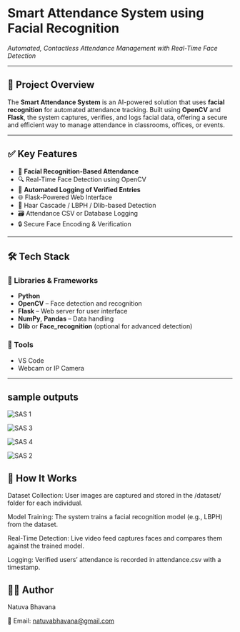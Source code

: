 # Smart Attendance System using Facial Recognition  
_Automated, Contactless Attendance Management with Real-Time Face Detection_

---

## 📌 Project Overview

The **Smart Attendance System** is an AI-powered solution that uses **facial recognition** for automated attendance tracking. Built using **OpenCV** and **Flask**, the system captures, verifies, and logs facial data, offering a secure and efficient way to manage attendance in classrooms, offices, or events.

---

## ✅ Key Features

- 📸 **Facial Recognition-Based Attendance**
- 🔍 Real-Time Face Detection using OpenCV
- 💾 **Automated Logging of Verified Entries**
- 🌐 Flask-Powered Web Interface
- 🧠 Haar Cascade / LBPH / Dlib-based Detection
- 🗃️ Attendance CSV or Database Logging
- 🔒 Secure Face Encoding & Verification

---

## 🛠️ Tech Stack

### 🔹 Libraries & Frameworks
- **Python**
- **OpenCV** – Face detection and recognition
- **Flask** – Web server for user interface
- **NumPy**, **Pandas** – Data handling
- **Dlib** or **Face_recognition** (optional for advanced detection)

### 🔹 Tools
- VS Code
- Webcam or IP Camera

---
## sample outputs 

![SAS 1](https://raw.githubusercontent.com/Bhavanaviswanath/Smart-Attendance-System-Using-Facial-Recognition/6af8b9c3f4de054707a9f3467af7ce46fb0dc4c1/sas1.png)

![SAS 3](https://raw.githubusercontent.com/Bhavanaviswanath/Smart-Attendance-System-Using-Facial-Recognition/6af8b9c3f4de054707a9f3467af7ce46fb0dc4c1/sas3.png)

![SAS 4](https://raw.githubusercontent.com/Bhavanaviswanath/Smart-Attendance-System-Using-Facial-Recognition/6af8b9c3f4de054707a9f3467af7ce46fb0dc4c1/sas4.png)

![SAS 2](https://raw.githubusercontent.com/Bhavanaviswanath/Smart-Attendance-System-Using-Facial-Recognition/6af8b9c3f4de054707a9f3467af7ce46fb0dc4c1/sas2.jpeg)


## 🧠 How It Works
Dataset Collection:
User images are captured and stored in the /dataset/ folder for each individual.

Model Training:
The system trains a facial recognition model (e.g., LBPH) from the dataset.

Real-Time Detection:
Live video feed captures faces and compares them against the trained model.

Logging:
Verified users’ attendance is recorded in attendance.csv with a timestamp.

## 👩‍💻 Author
Natuva Bhavana

📧 Email: natuvabhavana@gmail.com
